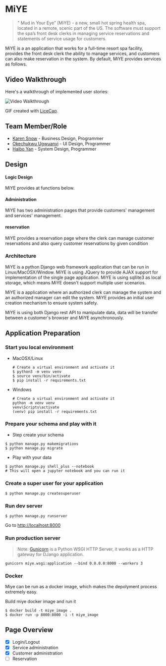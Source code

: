 # MiYE

> " Mud in Your Eye” (MiYE) - a new, small hot spring health spa, located in a remote, scenic part of the US. The software must support the spa’s front desk clerks in managing service reservations and statements of service usage for customers.

MiYE is a an application that works for a full-time resort spa facility, provides the front desk clerk the ability to manage services, and customers can also make reservation in the system.
By default, MiYE provides services as follows.

## Video Walkthrough

Here's a walkthrough of implemented user stories:

<img src='./Walkthrough.gif' title='Video Walkthrough' width='' alt='Video Walkthrough' />

GIF created with [LiceCap](http://www.cockos.com/licecap/).

## Team Member/Role

* [Karen Snow](https://github.com/karensnow2019) - Business Design, Programmer
* [Okechukwu Ugwuanyi](https://github.com/okechukwuugwuanyi) - UI Design, Programmer
* [Haibo Yan](https://github.com/billyean) - System Design, Programmer

## Design

#### Logic Design

MiYE provides at functions below.

#### Administration

MiYE has two administration pages that provide customers' management and services' management.

#### reservation

MiYE provides a reservation page where the clerk can manage customer reservations and also query customer reservations by given condition

### Architecture

MiYE is a python Django web framework application that can be run in Linux/MacOSX/Window. MiYE is using JQuery to provide AJAX support for implementation of the single page application. MiYE is using sqllite3 as local storage, which means MiYE doesn't support multiple user scenarios.

MiYE is a application where an authorized clerk can manage the system and an authorized manager can edit the system. MiYE provides an initial user creation mechanism to ensure system safety.

MiYE is using both Django rest API to manipulate data, data will be transfer between a customer's browser and MiYE asynchronously.

## Application Preparation

### Start you local environment

* MacOSX/Linux

  ```shell
  # Create a virtual environment and activate it
  $ python3 -m venv venv
  $ source venv/bin/activate
  $ pip install -r requirements.txt
  ```

* Windows

  ```shell
  # Create a virtual environment and activate it
  python -m venv venv
  venv\Scripts\activate
  (venv) pip install -r requirements.txt
  ```

### Prepare your schema and play with it

* Step create your schema
```shell
$ python manage.py makemigrations
$ python manage.py migrate
```

* Play with your data
```shell
$ python manage.py shell_plus --notebook
# This will open a jupyter notebook and you can run it
```

### Create a super user for your application
```shell
$ python manage.py createsuperuser
```

### Run dev server

```shell
$ python manage.py runserver
```

Go to [http://localhost:8000](http://localhost:8000)

### Run production server

> Note: [Gunicorn](https://gunicorn.org) is a Python WSGI HTTP Server, it works as a HTTP gateway for DJango application.

```shell
gunicorn miye.wsgi:application --bind 0.0.0.0:8000 --workers 3
```

### Docker

Miye can be run as a docker image, which makes the depolyment process extremely easy.

Build miye docker image and run it
 
```shell
$ docker build -t miye_image .
$ docker run -p 8000:8000 -i -t miye_image
```

## Page Overview

* [X] Login/Logout
* [X] Service administration
* [X] Customer administration
* [ ] Reservation
